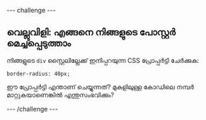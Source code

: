 \--- challenge \---

## വെല്ലുവിളി: എങ്ങനെ നിങ്ങളുടെ പോസ്റ്റർ മെച്ചപ്പെടുത്താം

നിങ്ങളുടെ `div` സ്റ്റൈലില്ലേക്ക് ഇനിപ്പറയുന്ന CSS പ്രോപ്പർ‌ട്ടി ചേർക്കുക:

    border-radius: 40px;
    

ഈ പ്രോപ്പർട്ടി എന്താണ് ചെയ്യുന്നത്? മുകളിലുള്ള കോഡിലെ നമ്പർ മാറ്റുകയാണെങ്കിൽ എന്തുസംഭവിക്കും?

\--- /challenge \---